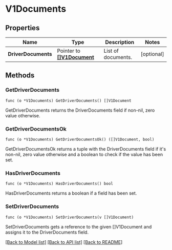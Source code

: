 # V1Documents

## Properties

Name | Type | Description | Notes
------------ | ------------- | ------------- | -------------
**DriverDocuments** | Pointer to [**[]V1Document**](V1Document.md) | List of documents. | [optional] 

## Methods

### GetDriverDocuments

`func (o *V1Documents) GetDriverDocuments() []V1Document`

GetDriverDocuments returns the DriverDocuments field if non-nil, zero value otherwise.

### GetDriverDocumentsOk

`func (o *V1Documents) GetDriverDocumentsOk() ([]V1Document, bool)`

GetDriverDocumentsOk returns a tuple with the DriverDocuments field if it's non-nil, zero value otherwise
and a boolean to check if the value has been set.

### HasDriverDocuments

`func (o *V1Documents) HasDriverDocuments() bool`

HasDriverDocuments returns a boolean if a field has been set.

### SetDriverDocuments

`func (o *V1Documents) SetDriverDocuments(v []V1Document)`

SetDriverDocuments gets a reference to the given []V1Document and assigns it to the DriverDocuments field.


[[Back to Model list]](../README.md#documentation-for-models) [[Back to API list]](../README.md#documentation-for-api-endpoints) [[Back to README]](../README.md)


